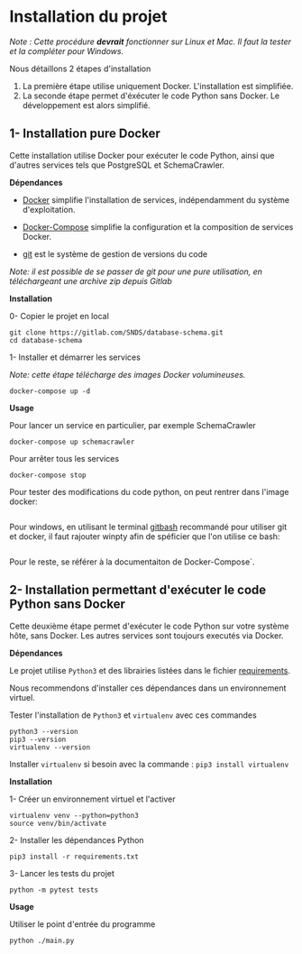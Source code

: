 # Installation du projet


*Note : Cette procédure **devrait** fonctionner sur Linux et Mac. Il faut la tester et la compléter pour Windows.*

Nous détaillons 2 étapes d'installation 

1. La première étape utilise uniquement Docker. L'installation est simplifiée.
2. La seconde étape permet d'éxécuter le code Python sans Docker. Le développement est alors simplifié. 

## 1- Installation pure Docker

Cette installation utilise Docker pour exécuter le code Python, 
ainsi que d'autres services tels que PostgreSQL et SchemaCrawler.

**Dépendances**

- [Docker](https://docs.docker.com/engine/installation/) 
simplifie l'installation de services, indépendamment du système d'exploitation. 

- [Docker-Compose](https://docs.docker.com/compose/install/) 
simplifie la configuration et la composition de services Docker.

- [git](https://git-scm.com/book/fr/v1/D%C3%A9marrage-rapide-Installation-de-Git)
est le système de gestion de versions du code

*Note: il est possible de se passer de git pour une pure utilisation, en téléchargeant une archive zip depuis Gitlab*

**Installation**

0- Copier le projet en local


    git clone https://gitlab.com/SNDS/database-schema.git
    cd database-schema

1- Installer et démarrer les services

*Note: cette étape télécharge des images Docker volumineuses.*


    docker-compose up -d
    

**Usage**

Pour lancer un service en particulier, par exemple SchemaCrawler

    docker-compose up schemacrawler

Pour arrêter tous les services
    
    docker-compose stop

Pour tester des modifications du code python, on peut rentrer dans l'image docker:
```docker-compose run --rm python bash
```
Pour windows, en utilisant le terminal [gitbash](https://gitlab.com/DREES/tutoriels/blob/master/tutos/INSTALLATION_GIT_EXE.md) recommandé pour utiliser git et docker, il faut rajouter winpty afin de spéficier que l'on utilise ce bash:

```winpty docker-compose run --rm python bash
```

Pour le reste, se référer à la documentaiton de Docker-Compose`.

## 2- Installation permettant d'exécuter le code Python sans Docker

Cette deuxième étape permet d'exécuter le code Python sur votre système hôte, sans Docker.
Les autres services sont toujours executés via Docker.

**Dépendances**

Le projet utilise `Python3` et des librairies listées dans le fichier [requirements](requirements.txt). 

Nous recommendons d'installer ces dépendances dans un environnement virtuel.

Tester l'installation de `Python3` et `virtualenv` avec ces commandes

    python3 --version
    pip3 --version
    virtualenv --version

Installer `virtualenv` si besoin avec la commande :  `pip3 install virtualenv`

**Installation**

1- Créer un environnement virtuel et l'activer


    virtualenv venv --python=python3
    source venv/bin/activate

2- Installer les dépendances Python 


    pip3 install -r requirements.txt

3- Lancer les tests du projet


    python -m pytest tests

**Usage**

Utiliser le point d'entrée du programme


    python ./main.py
